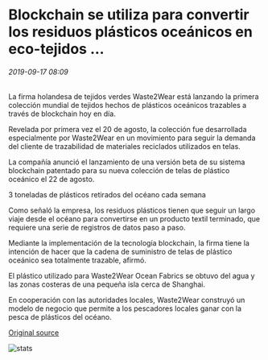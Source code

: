 # Blockchain se utiliza para convertir los residuos plásticos oceánicos en eco-tejidos ...

###### 2019-09-17 08:09

La firma holandesa de tejidos verdes Waste2Wear está lanzando la primera colección mundial de tejidos hechos de plásticos oceánicos trazables a través de blockchain hoy en día.

Revelada por primera vez el 20 de agosto, la colección fue desarrollada especialmente por Waste2Wear en un movimiento para seguir la demanda del cliente de trazabilidad de materiales reciclados utilizados en telas.

La compañía anunció el lanzamiento de una versión beta de su sistema blockchain patentado para su nueva colección de telas de plástico oceánico el 22 de agosto.

3 toneladas de plásticos retirados del océano cada semana

Como señaló la empresa, los residuos plásticos tienen que seguir un largo viaje desde el océano para convertirse en un producto textil terminado, que requiere una serie de registros de datos paso a paso.

Mediante la implementación de la tecnología blockchain, la firma tiene la intención de hacer que la cadena de suministro de telas de plástico oceánico sea totalmente trazable, afirmó.

El plástico utilizado para Waste2Wear Ocean Fabrics se obtuvo del agua y las zonas costeras de una pequeña isla cerca de Shanghai.

En cooperación con las autoridades locales, Waste2Wear construyó un modelo de negocio que permite a los pescadores locales ganar con la pesca de plásticos del océano.

[Original source](https://cointelegraph.com/news/blockchain-being-used-to-turn-ocean-plastic-waste-into-eco-fabrics)

![stats](https://c.statcounter.com/11760860/0/a89fa40b/1/ "stats")